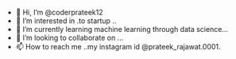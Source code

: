 - 👋 Hi, I’m @coderprateek12
- 👀 I’m interested in .to startup ..
- 🌱 I’m currently learning machine learning through data science...
- 💞️ I’m looking to collaborate on ...
- 📫 How to reach me ..my instagram id @prateek_rajawat.0001.

<!---
coderprateek12/coderprateek12 is a ✨ special ✨ repository because its `README.md` (this file) appears on your GitHub profile.
You can click the Preview link to take a look at your changes.
--->
